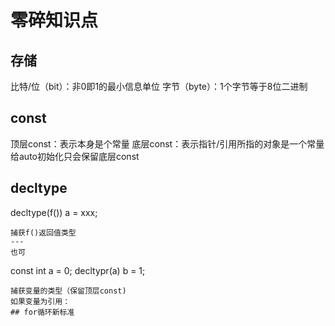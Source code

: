 # 零碎知识点
## 存储
比特/位（bit）：非0即1的最小信息单位
字节（byte）：1个字节等于8位二进制
## const
顶层const：表示本身是个常量
底层const：表示指针/引用所指的对象是一个常量
给auto初始化只会保留底层const
## decltype
decltype(f()) a = xxx;
```
捕获f()返回值类型
---
也可
```
const int a = 0;
decltypr(a) b = 1;
```
捕获变量的类型（保留顶层const)
如果变量为引用：
## for循环新标准

